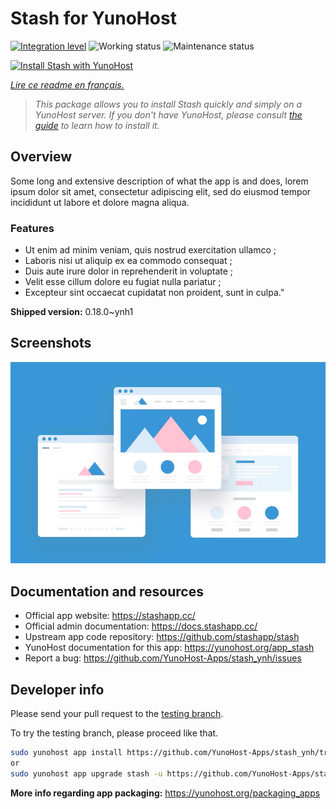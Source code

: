 <!--
N.B.: This README was automatically generated by https://github.com/YunoHost/apps/tree/master/tools/README-generator
It shall NOT be edited by hand.
-->

# Stash for YunoHost

[![Integration level](https://dash.yunohost.org/integration/stash.svg)](https://dash.yunohost.org/appci/app/stash) ![Working status](https://ci-apps.yunohost.org/ci/badges/stash.status.svg) ![Maintenance status](https://ci-apps.yunohost.org/ci/badges/stash.maintain.svg)

[![Install Stash with YunoHost](https://install-app.yunohost.org/install-with-yunohost.svg)](https://install-app.yunohost.org/?app=stash)

*[Lire ce readme en français.](./README_fr.md)*

> *This package allows you to install Stash quickly and simply on a YunoHost server.
If you don't have YunoHost, please consult [the guide](https://yunohost.org/#/install) to learn how to install it.*

## Overview

Some long and extensive description of what the app is and does, lorem ipsum dolor sit amet, consectetur adipiscing elit, sed do eiusmod tempor incididunt ut labore et dolore magna aliqua.

### Features

- Ut enim ad minim veniam, quis nostrud exercitation ullamco ;
- Laboris nisi ut aliquip ex ea commodo consequat ;
- Duis aute irure dolor in reprehenderit in voluptate ;
- Velit esse cillum dolore eu fugiat nulla pariatur ;
- Excepteur sint occaecat cupidatat non proident, sunt in culpa."


**Shipped version:** 0.18.0~ynh1

## Screenshots

![Screenshot of Stash](./doc/screenshots/example.jpg)

## Documentation and resources

* Official app website: <https://stashapp.cc/>
* Official admin documentation: <https://docs.stashapp.cc/>
* Upstream app code repository: <https://github.com/stashapp/stash>
* YunoHost documentation for this app: <https://yunohost.org/app_stash>
* Report a bug: <https://github.com/YunoHost-Apps/stash_ynh/issues>

## Developer info

Please send your pull request to the [testing branch](https://github.com/YunoHost-Apps/stash_ynh/tree/testing).

To try the testing branch, please proceed like that.

``` bash
sudo yunohost app install https://github.com/YunoHost-Apps/stash_ynh/tree/testing --debug
or
sudo yunohost app upgrade stash -u https://github.com/YunoHost-Apps/stash_ynh/tree/testing --debug
```

**More info regarding app packaging:** <https://yunohost.org/packaging_apps>
